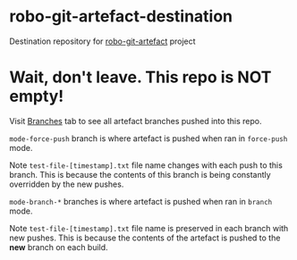 # robo-git-artefact-destination
Destination repository for [robo-git-artefact](https://github.com/integratedexperts/robo-git-artefact) project


# Wait, don't leave. This repo is NOT empty!

Visit [Branches](https://github.com/integratedexperts/robo-git-artefact-destination/branches) tab to see all artefact branches pushed into this repo.

`mode-force-push` branch is where artefact is pushed when ran in `force-push` mode. 

Note `test-file-[timestamp].txt` file name changes with each push to this branch. This is because the contents of this branch is being constantly overridden by the new pushes.


`mode-branch-*` branches is where artefact is pushed when ran in `branch` mode.


Note `test-file-[timestamp].txt` file name is preserved in each branch with new pushes. This is because the contents of the artefact is pushed to the **new** branch on each build.

